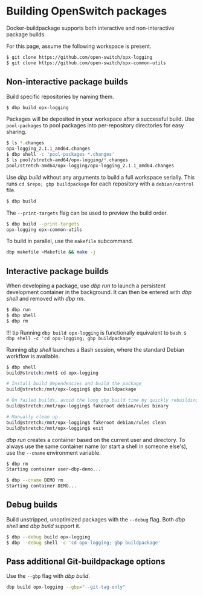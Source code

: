 # Building OpenSwitch packages
Docker-buildpackage supports both interactive and non-interactive package builds.

For this page, assume the following workspace is present.
```bash
$ git clone https://github.com/open-switch/opx-logging
$ git clone https://github.com/open-switch/opx-common-utils
```

## Non-interactive package builds
Build specific repositories by naming them.
```bash
$ dbp build opx-logging
```

Packages will be deposited in your workspace after a successful build. Use `pool-packages` to pool packages into per-repository directories for easy sharing.
```bash
$ ls *.changes
opx-logging_2.1.1_amd64.changes
$ dbp shell -c 'pool-packages *.changes'
$ ls pool/stretch-amd64/opx-logging/*.changes
pool/stretch-amd64/opx-logging/opx-logging_2.1.1_amd64.changes
```

Use *dbp build* without any arguments to build a full workspace serially. This runs `cd $repo; gbp buildpackage` for each repository with a `debian/control` file.
```bash
$ dbp build
```

The `--print-targets` flag can be used to preview the build order.
```bash
$ dbp build --print-targets
opx-logging opx-common-utils
```

To build in parallel, use the `makefile` subcommand.
```bash
dbp makefile >Makefile && make -j
```

## Interactive package builds
When developing a package, use *dbp run* to launch a persistent development container in the background. It can then be entered with *dbp shell* and removed with *dbp rm*.
```bash
$ dbp run
$ dbp shell
$ dbp rm
```

!!! tip
    Running `dbp build opx-logging` is functionally equivalent to
    ```bash
    $ dbp shell -c 'cd opx-logging; gbp buildpackage'
    ```

Running *dbp shell* launches a Bash session, where the standard Debian workflow is available.

```bash
$ dbp shell
build@stretch:/mnt$ cd opx-logging

# Install build dependencies and build the package
build@stretch:/mnt/opx-logging$ gbp buildpackage

# On failed builds, avoid the long gbp build time by quickly rebuilding
build@stretch:/mnt/opx-logging$ fakeroot debian/rules binary

# Manually clean up
build@stretch:/mnt/opx-logging$ fakeroot debian/rules clean
build@stretch:/mnt/opx-logging$ exit
```

*dbp run* creates a container based on the current user and directory. To always use the same container name (or start a shell in someone else's), use the `--cname` environment variable.

```bash
$ dbp rm
Starting container user-dbp-demo...

$ dbp --cname DEMO rm
Starting container DEMO...
```

## Debug builds
Build unstripped, unoptimized packages with the `--debug` flag. Both *dbp shell* and *dbp build* support it.
```bash
$ dbp --debug build opx-logging
$ dbp --debug shell -c 'cd opx-logging; gbp buildpackage'
```

## Pass additional Git-buildpackage options
Use the `--gbp` flag with *dbp build*.
```bash
dbp build opx-logging --gbp="--git-tag-only"
```
